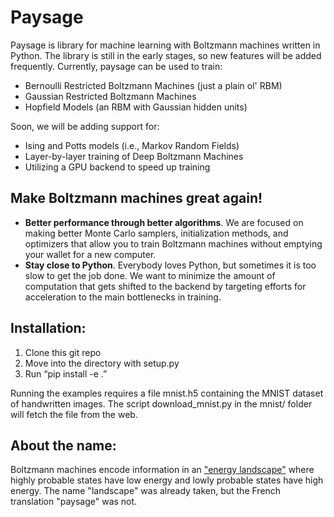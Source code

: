 # Paysage

Paysage is library for machine learning with Boltzmann machines written in Python. The library is still in the early stages, so new features will be added frequently. Currently, paysage can be used to train:
* Bernoulli Restricted Boltzmann Machines (just a plain ol' RBM)
* Gaussian Restricted Boltzmann Machines
* Hopfield Models (an RBM with Gaussian hidden units)

Soon, we will be adding support for:
* Ising and Potts models (i.e., Markov Random Fields)
* Layer-by-layer training of Deep Boltzmann Machines
* Utilizing a GPU backend to speed up training

## Make Boltzmann machines great again!
* **Better performance through better algorithms**. We are focused on making better Monte Carlo samplers, initialization methods, and optimizers that allow you to train Boltzmann machines without emptying your wallet for a new computer.
* **Stay close to Python**. Everybody loves Python, but sometimes it is too slow to get the job done. We want to minimize the amount of computation that gets shifted to the backend by targeting efforts for acceleration to the main bottlenecks in training.  


## Installation:
1. Clone this git repo
2. Move into the directory with setup.py  
3. Run “pip install -e .” 

Running the examples requires a file mnist.h5 containing the MNIST dataset of handwritten images. The script download_mnist.py in the mnist/ folder will fetch the file from the web.

## About the name:
Boltzmann machines encode information in an ["energy landscape"](https://en.wikipedia.org/wiki/Energy_landscape) where highly probable states have low energy and lowly probable states have high energy. The name "landscape" was already taken, but the French translation "paysage" was not.
